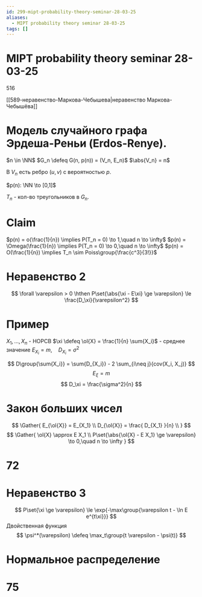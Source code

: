 ```yaml
---
id: 299-mipt-probability-theory-seminar-28-03-25
aliases:
  - MIPT probability theory seminar 28-03-25
tags: []
---
```


# MIPT probability theory seminar 28-03-25

516

[[589-неравенство-Маркова-Чебышева|неравенство Маркова-Чебышёва]]

# Модель случайного графа Эрдеша-Реньи (Erdos-Renye).

$n \in \NN$
$G_n \defeq G(n, p(n)) = (V_n, E_n)$
$\abs{V_n} = n$

В $V_n$ есть ребро $(u,v)$ с вероятностью $p$. 

$p(n): \NN \to [0,1]$

$T_n$ - кол-во треугольников в $G_n$.

# Claim
$p(n) = o(\frac{1}{n}) \implies P(T_n = 0) \to 1,\quad n \to \infty$ 
$p(n) = \Omega(\frac{1}{n}) \implies P(T_n = 0) \to 0,\quad n \to \infty$ 
$p(n) = O(\frac{1}{n}) \implies T_n \sim Poiss\group{\frac{c^3}{3!}}$ 

# Неравенство 2
$$
\forall \varepsilon > 0 \hthen
P\set{\abs{\xi - E\xi} \ge \varepsilon} \le \frac{D_\xi}{\varepsilon^2}
$$

# Пример
$X_1, \dots, X_n$ - НОРСВ
$\xi \defeq \ol{X} = \frac{1}{n} \sum{X_i}$ - среднее значение
$E_{X_i} = m,\quad D_{X_i} = \sigma^2$

$$
D\group{\sum{X_i}} = \sum{D_{X_i}} - 2 \sum_{i\neq j}{cov(X_i, X_j)}
$$ 
$$
E_{\xi} = m
$$
$$
D_\xi = \frac{\sigma^2}{n}
$$

# Закон больших чисел

$$
\Gather{
E_{\ol{X}} = E_{X_1} \\
D_{\ol{X}} = \frac{ D_{X_1} }{n} \\
}
$$
$$
\Gather{
\ol{X} \approx E X_1 \\
P\set{\abs{\ol{X} - E X_1} \ge \varepsilon} \to 0,\quad n \to \infty
}
$$

# 72

# Неравенство 3
$$
P\set{\xi \ge \varepsilon} \le \exp{-\max\group{\varepsilon t - \ln E e^{t\xi}}}
$$
Двойственная функция
$$
\psi^*(\varepsilon) \defeq \max_t\group{t \varepsilon - \psi(t)}
$$

# Нормальное распределение

# 75

